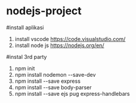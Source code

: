 # nodejs-project

#install aplikasi
1. install vscode https://code.visualstudio.com/
2. install node js https://nodejs.org/en/

#instal 3rd party
1. npm init
2. npm install nodemon --save-dev
3. npm install --save express
4. npm install --save body-parser
5. npm install --save ejs pug express-handlebars
